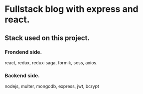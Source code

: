 # Fullstack blog with express and react.
## Stack used on this project.  
### Frondend side.  
react, redux, redux-saga, formik, scss, axios.  
### Backend side.  
nodejs, multer, mongodb, express, jwt, bcrypt  
